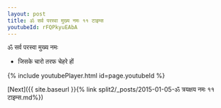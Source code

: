 ```yaml
---
layout: post
title: ॐ सर्व परस्वा मुख्य नमः ११ टाइम्स
youtubeId: rFQPkyuEAbA
---
```

 
 
 ॐ सर्व परस्वा मुख्य नमः  
 
 -  जिसके चारो तरफ चेहरे हों 
 
  
 
  
 
 
 
 
 
 


{% include youtubePlayer.html id=page.youtubeId %}
 
[Next]({{ site.baseurl }}{% link  split2/_posts/2015-01-05-ॐ त्रयक्षय नमः ११ टाइम्स.md%})
 
